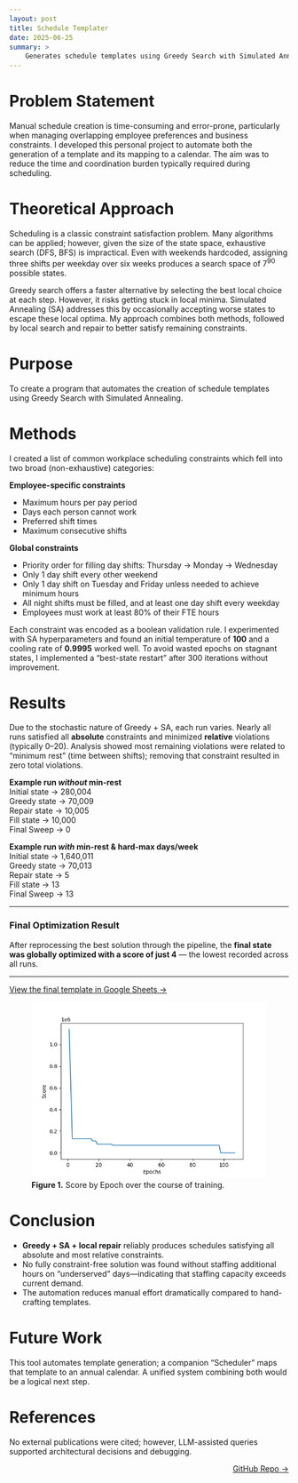 ```yaml
---
layout: post
title: Schedule Templater
date: 2025-06-25
summary: >
    Generates schedule templates using Greedy Search with Simulated Annealing and Local Search/Repair
---
```


# Problem Statement  
Manual schedule creation is time-consuming and error-prone, particularly when managing overlapping employee preferences and business constraints. I developed this personal project to automate both the generation of a template and its mapping to a calendar. The aim was to reduce the time and coordination burden typically required during scheduling.


# Theoretical Approach  
Scheduling is a classic constraint satisfaction problem. Many algorithms can be applied; however, given the size of the state space, exhaustive search (DFS, BFS) is impractical. Even with weekends hardcoded, assigning three shifts per weekday over six weeks produces a search space of 7<sup>90</sup> possible states.  

Greedy search offers a faster alternative by selecting the best local choice at each step. However, it risks getting stuck in local minima. Simulated Annealing (SA) addresses this by occasionally accepting worse states to escape these local optima. My approach combines both methods, followed by local search and repair to better satisfy remaining constraints.  

# Purpose  
To create a program that automates the creation of schedule templates using Greedy Search with Simulated Annealing.  

# Methods  
I created a list of common workplace scheduling constraints which fell into two broad (non-exhaustive) categories:  

**Employee-specific constraints**  
- Maximum hours per pay period  
- Days each person cannot work  
- Preferred shift times  
- Maximum consecutive shifts  

**Global constraints**  
- Priority order for filling day shifts: Thursday → Monday → Wednesday  
- Only 1 day shift every other weekend  
- Only 1 day shift on Tuesday and Friday unless needed to achieve minimum hours  
- All night shifts must be filled, and at least one day shift every weekday  
- Employees must work at least 80% of their FTE hours  

Each constraint was encoded as a boolean validation rule. I experimented with SA hyperparameters and found an initial temperature of **100** and a cooling rate of **0.9995** worked well. To avoid wasted epochs on stagnant states, I implemented a “best-state restart” after 300 iterations without improvement.  

# Results  
Due to the stochastic nature of Greedy + SA, each run varies. Nearly all runs satisfied all **absolute** constraints and minimized **relative** violations (typically 0–20). Analysis showed most remaining violations were related to “minimum rest” (time between shifts); removing that constraint resulted in zero total violations.  

**Example run _without_ min-rest**  
Initial state → 280,004  
Greedy state → 70,009  
Repair state → 10,005  
Fill state   → 10,000  
Final Sweep  → 0  

**Example run _with_ min-rest & hard-max days/week**  
Initial state → 1,640,011  
Greedy state → 70,013  
Repair state → 5  
Fill state   → 13  
Final Sweep  → 13  

---

### Final Optimization Result  
After reprocessing the best solution through the pipeline, the **final state was globally optimized with a score of just 4** — the lowest recorded across all runs.

---



[View the final template in Google Sheets →](https://docs.google.com/spreadsheets/d/1pQ2ikx7xCO3GEW18450oJszRIT6FUK3cu3nQw0aWBz8/edit?usp=sharing)  

<figure>
  <img src="/assets/templater_Score_by_Epoch.png" alt="Score by Epoch chart showing improvement over training" />
  <figcaption><strong>Figure 1.</strong> Score by Epoch over the course of training.</figcaption>
</figure>  

# Conclusion  
- **Greedy + SA + local repair** reliably produces schedules satisfying all absolute and most relative constraints.  
- No fully constraint-free solution was found without staffing additional hours on “underserved” days—indicating that staffing capacity exceeds current demand.  
- The automation reduces manual effort dramatically compared to hand-crafting templates.  

# Future Work  
This tool automates template generation; a companion “Scheduler” maps that template to an annual calendar. A unified system combining both would be a logical next step.  

# References  
No external publications were cited; however, LLM-assisted queries supported architectural decisions and debugging.  

<a href="https://github.com/dmeverly/ScheduleTemplater?tab=readme-ov-file" style="display: block; text-align:right;" target="_blank">GitHub Repo →</a>
